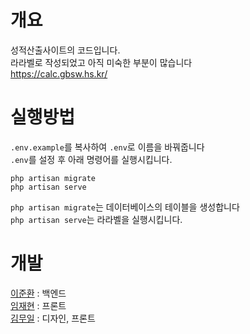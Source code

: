 # 개요
성적산출사이트의 코드입니다.<br>
라라벨로 작성되었고 아직 미숙한 부분이 많습니다<br>
https://calc.gbsw.hs.kr/
# 실행방법
``.env.example``를 복사하여 ``.env``로 이름을 바꿔줍니다<br>
``.env``를 설정 후 아래 명령어를 실행시킵니다.
```
php artisan migrate
php artisan serve
```
``php artisan migrate``는 데이터베이스의 테이블을 생성합니다<br>
``php artisan serve``는 라라벨을 실행시킵니다.
# 개발
<a href="https://github.com/Shell-by">이준환</a> : 백엔드<br>
<a href="https://github.com/reproduce0529">임재현</a> : 프론트<br>
<a href="https://github.com/gimmuil">김무일</a> : 디자인, 프론트
